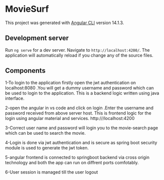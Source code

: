 # MovieSurf

This project was generated with [Angular CLI](https://github.com/angular/angular-cli) version 14.1.3.

## Development server

Run `ng serve` for a dev server. Navigate to `http://localhost:4200/`. The application will automatically reload if you change any of the source files.

## Components 

1-To login to the application firstly open the jwt authentication on localhost:8080 .You will get a dummy username and password which can be used to login to the application. This is a backend logic written using java interface.

2-open the angular in vs code and click on login .Enter the username and password received from above server host. This is frontend logic for the login using angular material and services. http:///localhost:4200

3-Correct user name and password will login you to the movie-search page which can be used to search the movie.

4-Login is done via jwt authentication and is secure as spring boot security module is used to generate the jwt token.

5-angular frontend is connected to springboot backend via cross origin technology and both the app can run on diffrent ports comfotably.

6-User session is managed till the user logout 
